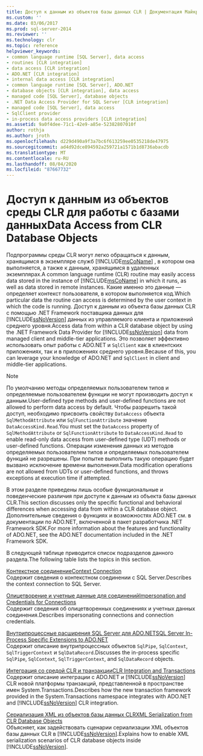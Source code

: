 ```yaml
---
title: Доступ к данным из объектов базы данных CLR | Документация Майкрософт
ms.custom: ''
ms.date: 03/06/2017
ms.prod: sql-server-2014
ms.reviewer: ''
ms.technology: clr
ms.topic: reference
helpviewer_keywords:
- common language runtime [SQL Server], data access
- routines [CLR integration]
- data access [CLR integration]
- ADO.NET [CLR integration]
- internal data access [CLR integration]
- common language runtime [SQL Server], ADO.NET
- database objects [CLR integration], data access
- managed code [SQL Server], database objects
- .NET Data Access Provider for SQL Server [CLR integration]
- managed code [SQL Server], data access
- SqlClient provider
- in-process data access providers [CLR integration]
ms.assetid: 9a0f4dee-71c1-42e9-a85e-52382807010f
author: rothja
ms.author: jroth
ms.openlocfilehash: d229d490a9f3a7bc6f613259ee0535218de47975
ms.sourcegitcommit: ad4d92dce894592a259721a1571b1d8736abacdb
ms.translationtype: MT
ms.contentlocale: ru-RU
ms.lasthandoff: 08/04/2020
ms.locfileid: "87667732"
---
```

# <a name="data-access-from-clr-database-objects"></a><span data-ttu-id="be042-102">Доступ к данным из объектов среды CLR для работы с базами данных</span><span class="sxs-lookup"><span data-stu-id="be042-102">Data Access from CLR Database Objects</span></span>
  <span data-ttu-id="be042-103">Подпрограммы среды CLR могут легко обращаться к данным, хранящимся в экземпляре служб [!INCLUDE[msCoName](../../../includes/ssnoversion-md.md)] , в котором она выполняется, а также к данным, хранящимся в удаленных экземплярах.</span><span class="sxs-lookup"><span data-stu-id="be042-103">A common language runtime (CLR) routine may easily access data stored in the instance of [!INCLUDE[msCoName](../../../includes/ssnoversion-md.md)] in which it runs, as well as data stored in remote instances.</span></span> <span data-ttu-id="be042-104">Какие именно это данные — определяет контекст пользователя, в котором выполняется код.</span><span class="sxs-lookup"><span data-stu-id="be042-104">Which particular data the routine can access is determined by the user context in which the code is running.</span></span> <span data-ttu-id="be042-105">Доступ к данным из объекта базы данных CLR с помощью .NET Framework поставщика данных для [!INCLUDE[ssNoVersion](../../../includes/ssnoversion-md.md)] данных из управляемого клиента и приложений среднего уровня.</span><span class="sxs-lookup"><span data-stu-id="be042-105">Access data from within a CLR database object by using the .NET Framework Data Provider for [!INCLUDE[ssNoVersion](../../../includes/ssnoversion-md.md)] data from managed client and middle-tier applications.</span></span> <span data-ttu-id="be042-106">Это позволяет эффективно использовать опыт работы с ADO.NET и `SqlClient` как в клиентских приложениях, так и в приложениях среднего уровня.</span><span class="sxs-lookup"><span data-stu-id="be042-106">Because of this, you can leverage your knowledge of ADO.NET and `SqlClient` in client and middle-tier applications.</span></span>  
  
> [!NOTE]  
>  <span data-ttu-id="be042-107">По умолчанию методы определяемых пользователем типов и определяемые пользователем функции не могут производить доступ к данным.</span><span class="sxs-lookup"><span data-stu-id="be042-107">User-defined type methods and user-defined functions are not allowed to perform data access by default.</span></span> <span data-ttu-id="be042-108">Чтобы разрешить такой доступ, необходимо присвоить свойству `DataAccess` объекта `SqlMethodAttribute` или `SqlFunctionAttribute` значение `DataAccessKind.Read`.</span><span class="sxs-lookup"><span data-stu-id="be042-108">You must set the `DataAccess` property of `SqlMethodAttribute` or `SqlFunctionAttribute` to `DataAccessKind.Read` to enable read-only data access from user-defined type (UDT) methods or user-defined functions.</span></span> <span data-ttu-id="be042-109">Операции изменения данных из методов определяемых пользователем типов и определяемых пользователем функций не разрешены. При попытке выполнить такую операцию будет вызвано исключение времени выполнения.</span><span class="sxs-lookup"><span data-stu-id="be042-109">Data modification operations are not allowed from UDTs or user-defined functions, and throws exceptions at execution time if attempted.</span></span>  
  
 <span data-ttu-id="be042-110">В этом разделе приведены лишь особые функциональные и поведенческие различия при доступе к данным из объекта базы данных CLR.</span><span class="sxs-lookup"><span data-stu-id="be042-110">This section discusses only the specific functional and behavioral differences when accessing data from within a CLR database object.</span></span> <span data-ttu-id="be042-111">Дополнительные сведения о функциях и возможностях ADO.NET см. в документации по ADO.NET, включенной в пакет разработчика .NET Framework SDK.</span><span class="sxs-lookup"><span data-stu-id="be042-111">For more information about the features and functionality of ADO.NET, see the ADO.NET documentation included in the .NET Framework SDK.</span></span>  
  
 <span data-ttu-id="be042-112">В следующей таблице приводится список подразделов данного раздела.</span><span class="sxs-lookup"><span data-stu-id="be042-112">The following table lists the topics in this section.</span></span>  
  
 [<span data-ttu-id="be042-113">Контекстное соединение</span><span class="sxs-lookup"><span data-stu-id="be042-113">Context Connection</span></span>](context-connection.md)  
 <span data-ttu-id="be042-114">Содержит сведения о контекстном соединении с SQL Server.</span><span class="sxs-lookup"><span data-stu-id="be042-114">Describes the context connection to SQL Server.</span></span>  
  
 [<span data-ttu-id="be042-115">Олицетворение и учетные данные для соединений</span><span class="sxs-lookup"><span data-stu-id="be042-115">Impersonation and Credentials for Connections</span></span>](impersonation-and-credentials-for-connections.md)  
 <span data-ttu-id="be042-116">Содержит сведения об олицетворенных соединениях и учетных данных соединения.</span><span class="sxs-lookup"><span data-stu-id="be042-116">Describes impersonating connections and connection credentials.</span></span>  
  
 [<span data-ttu-id="be042-117">Внутрипроцессные расширения SQL Server для ADO.NET</span><span class="sxs-lookup"><span data-stu-id="be042-117">SQL Server In-Process Specific Extensions to ADO.NET</span></span>](../../clr-integration-data-access-in-process-ado-net/sql-server-in-process-specific-extensions-to-ado-net.md)  
 <span data-ttu-id="be042-118">Содержит описание внутрипроцессных объектов `SqlPipe`, `SqlContext`, `SqlTriggerContext` и `SqlDataRecord`.</span><span class="sxs-lookup"><span data-stu-id="be042-118">Discusses the in-process specific `SqlPipe`, `SqlContext`, `SqlTriggerContext`, and `SqlDataRecord` objects.</span></span>  
  
 [<span data-ttu-id="be042-119">Интеграция со средой CLR и транзакции</span><span class="sxs-lookup"><span data-stu-id="be042-119">CLR Integration and Transactions</span></span>](../../native-client-ole-db-transactions/transactions.md)  
 <span data-ttu-id="be042-120">Содержит описание интеграции с ADO.NET и [!INCLUDE[ssNoVersion](../../../includes/ssnoversion-md.md)] CLR новой платформы транзакций, представленной в пространстве имен System.Transactions.</span><span class="sxs-lookup"><span data-stu-id="be042-120">Describes how the new transaction framework provided in the System.Transactions namespace integrates with ADO.NET and [!INCLUDE[ssNoVersion](../../../includes/ssnoversion-md.md)] CLR integration.</span></span>  
  
 [<span data-ttu-id="be042-121">Сериализация XML из объектов базы данных CLR</span><span class="sxs-lookup"><span data-stu-id="be042-121">XML Serialization from CLR Database Objects</span></span>](../../../database-engine/dev-guide/xml-serialization-from-clr-database-objects.md)  
 <span data-ttu-id="be042-122">Объясняет, как задействовать сценарии сериализации XML объектов базы данных CLR в [!INCLUDE[ssNoVersion](../../../includes/ssnoversion-md.md)].</span><span class="sxs-lookup"><span data-stu-id="be042-122">Explains how to enable XML serialization scenarios of CLR database objects inside [!INCLUDE[ssNoVersion](../../../includes/ssnoversion-md.md)].</span></span>  
  
  
